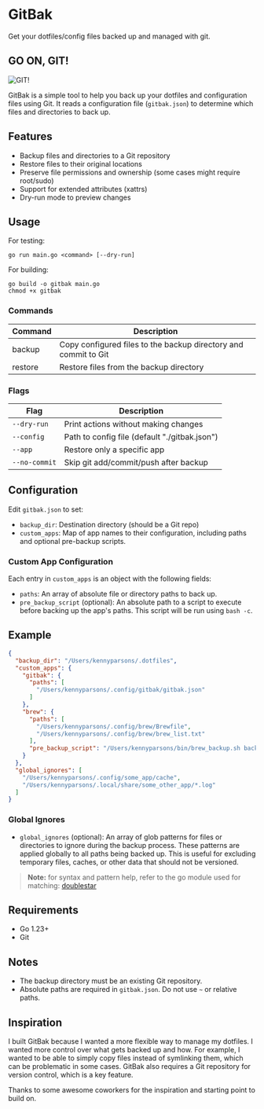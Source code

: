 # GitBak
Get your dotfiles/config files backed up and managed with git.

## GO ON, GIT!
![GIT!](https://gifs.kennyparsons.com/git.gif)

GitBak is a simple tool to help you back up your dotfiles and configuration files using Git. It reads a configuration file (`gitbak.json`) to determine which files and directories to back up.

## Features

- Backup files and directories to a Git repository
- Restore files to their original locations
- Preserve file permissions and ownership (some cases might require root/sudo)
- Support for extended attributes (xattrs)
- Dry-run mode to preview changes

## Usage
For testing:
```
go run main.go <command> [--dry-run]
```

For building:
```
go build -o gitbak main.go
chmod +x gitbak
```

### Commands

| Command | Description |
|---------|-------------|
| backup  | Copy configured files to the backup directory and commit to Git |
| restore | Restore files from the backup directory |

### Flags

| Flag | Description |
|------|-------------|
| `--dry-run`  | Print actions without making changes |
| `--config`   | Path to config file (default "./gitbak.json") |
| `--app`      | Restore only a specific app |
| `--no-commit` | Skip git add/commit/push after backup |

## Configuration
Edit `gitbak.json` to set:
- `backup_dir`: Destination directory (should be a Git repo)
- `custom_apps`: Map of app names to their configuration, including paths and optional pre-backup scripts.

### Custom App Configuration
Each entry in `custom_apps` is an object with the following fields:
- `paths`: An array of absolute file or directory paths to back up.
- `pre_backup_script` (optional): An absolute path to a script to execute before backing up the app's paths. This script will be run using `bash -c`.

## Example
```json
{
  "backup_dir": "/Users/kennyparsons/.dotfiles",
  "custom_apps": {
    "gitbak": {
      "paths": [
        "/Users/kennyparsons/.config/gitbak/gitbak.json"
      ]
    },
    "brew": {
      "paths": [
        "/Users/kennyparsons/.config/brew/Brewfile",
        "/Users/kennyparsons/.config/brew/brew_list.txt"
      ],
      "pre_backup_script": "/Users/kennyparsons/bin/brew_backup.sh backup"
    }
  },
  "global_ignores": [
    "/Users/kennyparsons/.config/some_app/cache",
    "/Users/kennyparsons/.local/share/some_other_app/*.log"
  ]
}
```

### Global Ignores

- `global_ignores` (optional): An array of glob patterns for files or directories to ignore during the backup process. These patterns are applied globally to all paths being backed up. This is useful for excluding temporary files, caches, or other data that should not be versioned.

> **Note:** for syntax and pattern help, refer to the go module used for matching: [doublestar](https://github.com/bmatcuk/doublestar?tab=readme-ov-file#patterns)


## Requirements
- Go 1.23+
- Git

## Notes
- The backup directory must be an existing Git repository.
- Absolute paths are required in `gitbak.json`. Do not use `~` or relative paths.

## Inspiration
I built GitBak because I wanted a more flexible way to manage my dotfiles. I wanted more control over what gets backed up and how. For example, I wanted to be able to simply copy files instead of symlinking them, which can be problematic in some cases. GitBak also requires a Git repository for version control, which is a key feature.

Thanks to some awesome coworkers for the inspiration and starting point to build on. 